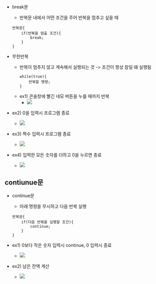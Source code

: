 
- break문
	- 반복문 내에서 어떤 조건을 주어 반복을 멈추고 싶을 때 
	~~~
	반복문{
		if(반복을 멈출 조건){
			break;
		}
	} 
	~~~

- 무한반복
	- 반복이 멈추지 않고 계속해서 실행되는 것
		-> 조건이 항상 참일 떄 실행됨
		~~~
		while(true){
			반복할 명령;
		}
		~~~
	- ex1) 콘솔창에 빨긴 네모 버튼을 누를 때까지 반복
		- ![](https://i.imgur.com/csP1sWu.png)
 

- ex2) 0을 입력시 프로그램 종료
	- ![](https://i.imgur.com/TtcIX4w.jpg)

- ex3) 짝수 입력시 프로그램 종료
	- ![](https://i.imgur.com/H159cyu.jpg)

- ex4) 입력한 모든 숫자를 더하고 0을 누르면 종료
	- ![](https://i.imgur.com/3PgwfXz.jpg)


## contiunue문

- continue문
	- 아래 명령을 무시하고 다음 반복 실행
	~~~
	반복문{
		if(다음 반복을 실행할 조건){
			continue;
		}
	}
	~~~

- ex1) 0보다 작은 숫자 입력시 continue, 0 입력시 종료
	- ![](https://i.imgur.com/CWXvy8c.jpg)

- ex2) 남은 잔액 계산
	- ![](https://i.imgur.com/Gc7sFOc.jpg)

